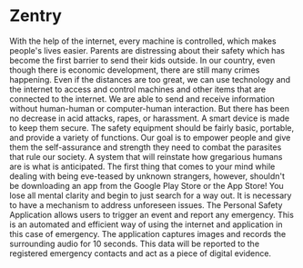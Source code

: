 # Zentry
 
With the help of the internet, every machine is controlled, which makes people's lives easier. Parents are distressing about their safety which has become the first barrier to send their kids outside. In our country, even though there is economic development, there are still many crimes happening.
Even if the distances are too great, we can use technology and the internet to access and control machines and other items that are connected to the internet. We are able to send and receive information without human-human or computer-human interaction. But there has been no decrease in acid attacks, rapes, or harassment. A smart device is made to keep them secure. The safety equipment should be fairly basic, portable, and provide a variety of functions. Our goal is to empower people and give them the self-assurance and strength they need to combat the parasites that rule our society. A system that will reinstate how gregarious humans are is what is anticipated. The first thing that comes to your mind while dealing with being eve-teased by unknown strangers, however, shouldn't be downloading an app from the Google Play Store or the App Store! You lose all mental clarity and begin to just search for a way out. It is necessary to have a mechanism to address unforeseen issues.
The Personal Safety Application allows users to trigger an event and report any emergency. This is an automated and efficient way of using the internet and application in this case of emergency. The application captures images and records the surrounding audio for 10 seconds. This data will be reported to the registered emergency contacts and act as a piece of digital evidence.
